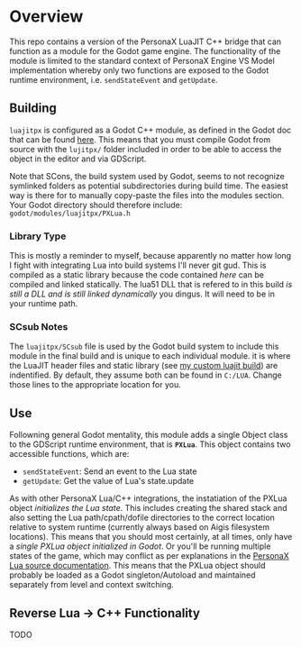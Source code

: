 # Overview
This repo contains a version of the PersonaX LuaJIT C++ bridge that can function as a module for the Godot game engine. The functionality of the module is limited to the standard context of PersonaX Engine VS Model implementation whereby only two functions are exposed to the Godot runtime environment, i.e. `sendStateEvent` and `getUpdate`.

## Building
`luajitpx` is configured as a Godot C++ module, as defined in the Godot doc that can be found [here](https://docs.godotengine.org/en/3.1/development/cpp/custom_modules_in_cpp.html). This means that you must compile Godot from source with the `lujitpx/` folder included in order to be able to access the object in the editor and via GDScript.

Note that SCons, the build system used by Godot, seems to not recognize symlinked folders as potential subdirectories during build time. The easiest way is there for to manually copy-paste the files into the modules section. Your Godot directory should therefore include:  
`godot/modules/luajitpx/PXLua.h`

### Library Type
This is mostly a reminder to myself, because apparently no matter how long I fight with integrating Lua into build systems I'll never git gud. This is compiled as a static library because the code contained *here* can be compiled and linked statically. The lua51 DLL that is refered to in this build *is still a DLL and is still linked dynamically* you dingus. It will need to be in your runtime path.

### SCsub Notes
The `luajitpx/SCsub` file is used by the Godot build system to include this module in the final build and is unique to each individual module. it is where the LuaJIT header files and static library (see [my custom luajit build](https://github.com/Zaltu/luajit205-52-libdll)) are indentified. By default, they assume both can be found in `C:/LUA`. Change those lines to the appropriate location for you.

## Use
Followning general Godot mentality, this module adds a single Object class to the GDScript runtime environment, that is **`PXLua`**. This object contains two accessible functions, which are:
- `sendStateEvent`: Send an event to the Lua state
- `getUpdate`: Get the value of Lua's state.update

As with other PersonaX Lua/C++ integrations, the instatiation of the PXLua object *initializes the Lua state*. This includes creating the shared stack and also setting the Lua path/cpath/dofile directories to the correct location relative to system runtime (currently always based on Aigis filesystem locations). This means that you should most certainly, at all times, only have a *single PXLua object initialized in Godot*. Or you'll be running multiple states of the game, which may conflict as per explanations in the [PersonaX Lua source documentation](https://github.com/Zaltu/personax-lua-src). This means that the PXLua object should probably be loaded as a Godot singleton/Autoload and maintained separately from level and context switching.

## Reverse Lua -> C++ Functionality
TODO
